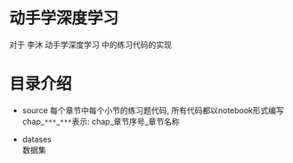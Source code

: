 # 动手学深度学习
对于 李沐 动手学深度学习 中的练习代码的实现 

# 目录介绍
* source
每个章节中每个小节的练习题代码, 所有代码都以notebook形式编写
<br>chap_`***`_`***`表示: chap_章节序号_章节名称

* datases
<br> 数据集